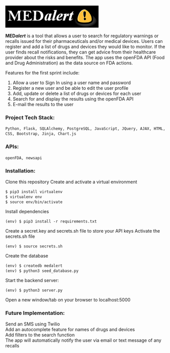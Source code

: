 ![alt text](https://github.com/lwariar/HB-MedAlert/blob/main/static/img/MedAlert_icon_2.PNG "MedAlert")


__MED*alert*__ is a tool that allows a user to search for regulatory warnings or recalls issued for their pharmaceuticals and/or medical devices. Users can register and add a list of drugs and devices they would like to monitor. If the user finds recall notifications, they can get advice from their healthcare provider about the risks and benefits. The app uses the openFDA API (Food and Drug Administration) as the data source on FDA actions.

Features for the first sprint include: 
1. Allow a user to Sign In using a user name and password 
2. Register a new user and be able to edit the user profile 
3. Add, update or delete a list of drugs or devices for each user 
4. Search for and display the results using the openFDA API 
5. E-mail the results to the user

### Project Tech Stack:
    Python, Flask, SQLAlchemy, PostgreSQL, JavaScript, JQuery, AJAX, HTML, CSS, Bootstrap, Jinja, Chart.js

### APIs:
    openFDA, newsapi

### Installation:
Clone this repository
Create and activate a virtual environment

    $ pip3 install virtualenv
    $ virtualenv env
    $ source env/bin/activate

Install dependencies

    (env) $ pip3 install -r requirements.txt

Create a secret.key and secrets.sh file to store your API keys
Activate the secrets.sh file

    (env) $ source secrets.sh

Create the database

    (env) $ createdb medalert
    (env) $ python3 seed_database.py

Start the backend server:

    (env) $ python3 server.py

Open a new window/tab on your browser to localhost:5000

### Future Implementation:
Send an SMS using Twilio  
Add an autocomplete feature for names of drugs and devices  
Add filters to the search function  
The app will automatically notify the user via email or text message of any recalls  